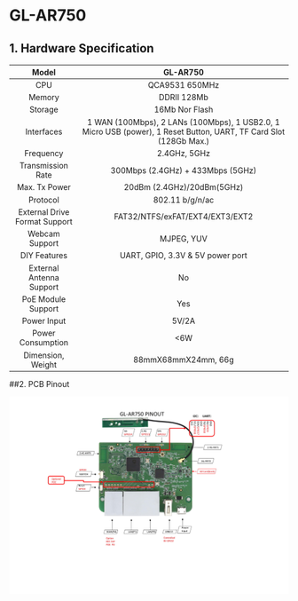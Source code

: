 # 	GL-AR750

## 1. Hardware Specification

|             Model             |                 GL-AR750                 |
| :---------------------------: | :--------------------------------------: |
|              CPU              |              QCA9531 650MHz              |
|            Memory             |               DDRII 128Mb                |
|            Storage            |              16Mb Nor Flash              |
|          Interfaces           | 1 WAN (100Mbps), 2 LANs (100Mbps), 1 USB2.0, 1 Micro USB (power), 1 Reset Button, UART, TF Card Slot (128Gb Max.) |
|           Frequency           |               2.4GHz, 5GHz               |
|       Transmission Rate       |    300Mbps (2.4GHz) + 433Mbps (5GHz)     |
|         Max. Tx Power         |        20dBm (2.4GHz)/20dBm(5GHz)        |
|           Protocol            |             802.11 b/g/n/ac              |
| External Drive Format Support |     FAT32/NTFS/exFAT/EXT4/EXT3/EXT2      |
|        Webcam Support         |                MJPEG, YUV                |
|         DIY Features          |     UART, GPIO, 3.3V & 5V power port     |
|   External Antenna Support    |                    No                    |
|      PoE Module Support       |                   Yes                    |
|          Power Input          |                  5V/2A                   |
|       Power Consumption       |                   <6W                    |
|       Dimension, Weight       |           88mmX68mmX24mm, 66g            |



##2. PCB Pinout

![](src\AR750-V1.0-PINOUT-1.jpg) 







